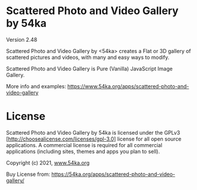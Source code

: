# Scattered Photo and Video Gallery by 54ka

Version 2.48

Scattered Photo and Video Gallery by <54ka> creates a Flat or 3D gallery of scattered pictures and videos, with many and easy ways to modify.

Scattered Photo and Video Gallery is Pure (Vanilla) JavaScript Image Gallery.

More info and examples:
https://www.54ka.org/apps/scattered-photo-and-video-gallery


# License

Scattered Photo and Video Gallery by 54ka is licensed under the GPLv3 [http://choosealicense.com/licenses/gpl-3.0] license for all open source applications. A commercial license is required for all commercial applications (including sites, themes and apps you plan to sell). 

Copyright (c) 2021, www.54ka.org

Buy License from:
https://54ka.org/apps/scattered-photo-and-video-gallery/